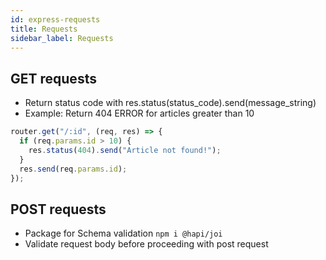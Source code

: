 ```yaml
---
id: express-requests
title: Requests
sidebar_label: Requests
---
```


## GET requests

- Return status code with res.status(status_code).send(message_string)
- Example: Return 404 ERROR for articles greater than 10

```js filename="articles.js"
router.get("/:id", (req, res) => {
  if (req.params.id > 10) {
    res.status(404).send("Article not found!");
  }
  res.send(req.params.id);
});
```

## POST requests

- Package for Schema validation `npm i @hapi/joi`
- Validate request body before proceeding with post request
